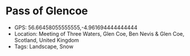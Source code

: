 # Pass of Glencoe

- GPS: 56.66458055555555,-4.961694444444444
- Location: Meeting of Three Waters, Glen Coe, Ben Nevis & Glen Coe, Scotland, United Kingdom
- Tags: Landscape, Snow
